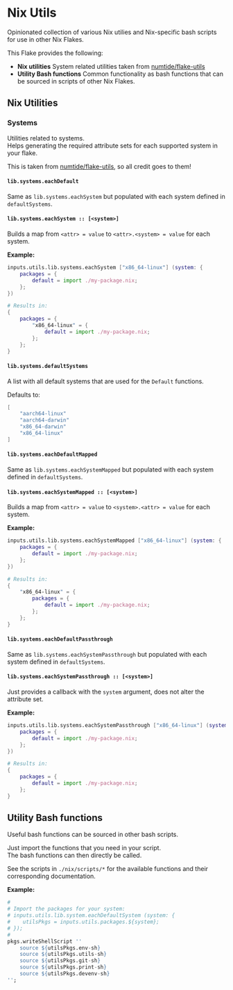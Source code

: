 # Nix Utils

Opinionated collection of various Nix utilies and Nix-specific bash scripts
for use in other Nix Flakes.

This Flake provides the following:

- **Nix utilities**
  System related utilities taken from [numtide/flake-utils](https://github.com/numtide/flake-utils)
- **Utility Bash functions**
  Common functionality as bash functions that can be sourced in
  scripts of other Nix Flakes.

## Nix Utilities

### Systems

Utilities related to systems.  
Helps generating the required attribute sets for each supported system in your flake.

This is taken from [numtide/flake-utils](https://github.com/numtide/flake-utils),
so all credit goes to them!

#### `lib.systems.eachDefault`

Same as `lib.systems.eachSystem` but populated with each system defined in `defaultSystems`.

#### `lib.systems.eachSystem :: [<system>]`

Builds a map from `<attr> = value` to `<attr>.<system> = value` for each system.

**Example:**

```nix
inputs.utils.lib.systems.eachSystem ["x86_64-linux"] (system: {
    packages = {
        default = import ./my-package.nix;
    };
})

# Results in:
{
    packages = {
        "x86_64-linux" = {
            default = import ./my-package.nix;
        };
    };
}
```

#### `lib.systems.defaultSystems`

A list with all default systems that are used for the `Default` functions.

Defaults to:

```nix
[
    "aarch64-linux"
    "aarch64-darwin"
    "x86_64-darwin"
    "x86_64-linux"
]
```

#### `lib.systems.eachDefaultMapped`

Same as `lib.systems.eachSystemMapped` but populated with each system defined
in `defaultSystems`.

#### `lib.systems.eachSystemMapped :: [<system>]`

Builds a map from `<attr> = value` to `<system>.<attr> = value` for each system.

**Example:**

```nix
inputs.utils.lib.systems.eachSystemMapped ["x86_64-linux"] (system: {
    packages = {
        default = import ./my-package.nix;
    };
})

# Results in:
{
    "x86_64-linux" = {
        packages = {
            default = import ./my-package.nix;
        };
    };
}
```

#### `lib.systems.eachDefaultPassthrough`

Same as `lib.systems.eachSystemPassthrough` but populated with each system defined
in `defaultSystems`.

#### `lib.systems.eachSystemPassthrough :: [<system>]`

Just provides a callback with the `system` argument, does not alter
the attribute set.

**Example:**

```nix
inputs.utils.lib.systems.eachSystemPassthrough ["x86_64-linux"] (system: {
    packages = {
        default = import ./my-package.nix;
    };
})

# Results in:
{
    packages = {
        default = import ./my-package.nix;
    };
}
```

## Utility Bash functions

Useful bash functions can be sourced in other bash scripts.

Just import the functions that you need in your script.  
The bash functions can then directly be called.

See the scripts in `./nix/scripts/*` for the available functions
and their corresponding documentation.

**Example:**

```nix
#
# Import the packages for your system:
# inputs.utils.lib.system.eachDefaultSystem (system: {
#    utilsPkgs = inputs.utils.packages.${system};
# });
#
pkgs.writeShellScript ''
    source ${utilsPkgs.env-sh}
    source ${utilsPkgs.utils-sh}
    source ${utilsPkgs.git-sh}
    source ${utilsPkgs.print-sh}
    source ${utilsPkgs.devenv-sh}
'';
```
